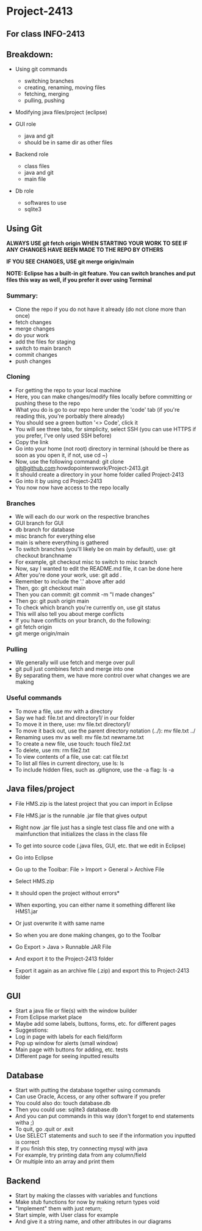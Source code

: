 # Project-2413
## For class INFO-2413


## Breakdown: 

- Using git commands
	- switching branches
	- creating, renaming, moving files
	- fetching, merging
	- pulling, pushing

- Modifying java files/project (eclipse)


- GUI role
	- java and git
	- should be in same dir as other files

- Backend role
	- class files
	- java and git
	- main file

- Db role
	- softwares to use
	- sqlite3

## Using Git

**ALWAYS USE git fetch origin WHEN STARTING YOUR WORK TO SEE IF ANY CHANGES HAVE BEEN MADE TO THE REPO BY OTHERS**

**IF YOU SEE CHANGES, USE git merge origin/main**

**NOTE: Eclipse has a built-in git feature. You can switch branches and put files this way as well, if you prefer it over using Terminal**

### Summary:
- Clone the repo if you do not have it already (do not clone more than once)
- fetch changes
- merge changes
- do your work
- add the files for staging
- switch to main branch
- commit changes
- push changes


### Cloning
- For getting the repo to your local machine
- Here, you can make changes/modify files locally before committing or pushing these to the repo
- What you do is go to our repo here under the 'code' tab (if you're reading this, you're porbably there already)
- You should see a green button '<> Code', click it
- You will see three tabs, for simplicity, select SSH (you can use HTTPS if you prefer, I've only used SSH before)
- Copy the link
- Go into your home (not root)  directory in terminal (should be there as soon as you open it, if not, use cd ~)
- Now, use the following command: git clone git@github.com:howdopointerswork/Project-2413.git
- It should create a directory in your home folder called Project-2413
- Go into it by using cd Project-2413
- You now now have access to the repo locally


### Branches
- We will each do our work on the respective branches
- GUI branch for GUI
- db branch for database
- misc branch for everything else
- main is where everything is gathered
- To switch branches (you'll likely be on main by default), use: git checkout branchname
- For example, git checkout misc to switch to misc branch
- Now, say I wanted to edit the README.md file, it can be done here
- After you're done your work, use: git add .
- Remember to include the '.' above after add
- Then, go: git checkout main
- Then you can commit: git commit -m "I made changes"
- Then go: git push origin main
- To check which branch you're currently on, use git status
- This will also tell you about merge conflicts
- If you have conflicts on your branch, do the following:
- git fetch origin
- git merge origin/main


### Pulling
- We generally will use fetch and merge over pull
- git pull just combines fetch and merge into one
- By separating them, we have more control over what changes we are making


### Useful commands
- To move a file, use mv with a directory
- Say we had: file.txt and  directory1/ in our folder
- To move it in there, use: mv file.txt directory1/
- To move it back out, use the parent directory notation (../): mv file.txt ../
- Renaming uses mv as well: mv file.txt newname.txt
- To create a new file, use touch: touch file2.txt
- To delete, use rm: rm file2.txt
- To view contents of a file, use cat: cat file.txt
- To list all files in current directory, use ls: ls
- To include hidden files, such as .gitignore, use the -a flag: ls -a



## Java files/project

- File HMS.zip is the latest project that you can import in Eclipse
- File HMS.jar is the runnable .jar file that gives output
- Right now .jar file just has a single test class file and one with a mainfunction that initializes the class in the class file

- To get into source code (.java files, GUI, etc. that we edit in Eclipse)
- Go into Eclipse
- Go up to the Toolbar: File > Import > General > Archive File
- Select HMS.zip
- It should open the project without errors*

- When exporting, you can either name it something different like HMS1.jar
- Or just overwrite it with same name
- So when  you are done making changes, go to the Toolbar
- Go Export > Java > Runnable JAR File 
- And export it to the Project-2413 folder
- Export it again as an archive file (.zip) and export this to Project-2413 folder



## GUI
- Start a java file or file(s) with the window builder
- From Eclipse market place
- Maybe add some labels, buttons, forms, etc. for different pages
- Suggestions:
- Log in page with labels for each field/form
- Pop up window for alerts (small window)
- Main page with buttons for adding, etc. tests
- Different page for seeing inputted results


## Database
- Start with putting the database together using commands
- Can use Oracle, Access, or any other software if you prefer
- You could also do: touch database.db
- Then you could use: sqlite3 database.db
- And you can put commands in this way (don't forget to end statements witha ;)
- To quit, go .quit or .exit
- Use SELECT statements and such to see if the information you inputted is correct
- If you finish this step, try connecting mysql with java
- For example, try printing data from any column/field
- Or multiple into an array and print them


## Backend
- Start by making the classes with variables and functions
- Make stub functions for now by making return types void
- "Implement" them with just return;
- Start simple, with User class for example
- And give it a string name, and other attributes in our diagrams

